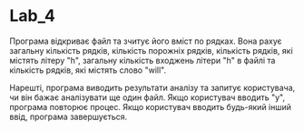 # Lab_4
Програма відкриває файл та зчитує його вміст по рядках. Вона рахує загальну кількість рядків, кількість порожніх рядків, кількість рядків, які містять літеру "h", загальну кількість входжень літери "h" в файлі та кількість рядків, які містять слово "will".

Нарешті, програма виводить результати аналізу та запитує користувача, чи він бажає аналізувати ще один файл. Якщо користувач вводить "y", програма повторює процес. Якщо користувач вводить будь-який інший ввід, програма завершується.
